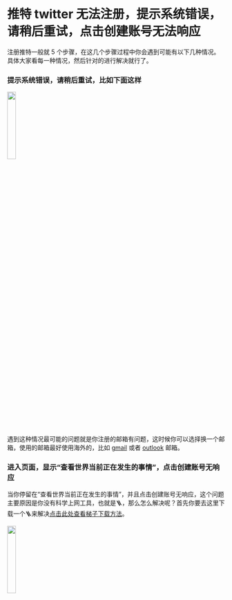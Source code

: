 # 推特 twitter 无法注册，提示系统错误，请稍后重试，点击创建账号无法响应
注册推特一般就 5 个步骤，在这几个步骤过程中你会遇到可能有以下几种情况。具体大家看每一种情况，然后针对的进行解决就行了。

### 提示系统错误，请稍后重试，比如下面这样

<img src="https://cdn.jsdelivr.net/gh/tggsearch/tggSearch.github.io/assets/img/twitter-error.jpg" width="20%">

遇到这种情况最可能的问题就是你注册的邮箱有问题，这时候你可以选择换一个邮箱，使用的邮箱最好使用海外的，比如 [gmail](https://gmail.com/) 或者 [outlook](https://outlook.com/) 邮箱。


### 进入页面，显示“查看世界当前正在发生的事情”，点击创建账号无响应
当你停留在“查看世界当前正在发生的事情”，并且点击创建账号无响应，这个问题主要原因是你没有科学上网工具，也就是🪜，那么怎么解决呢？首先你要去这里下载一个🪜来解决[点击此处查看梯子下载方法](./vpn)。

<img src="https://cdn.jsdelivr.net/gh/tggsearch/tggSearch.github.io/assets/img/twitter-no-vpn.jpg" width="20%">